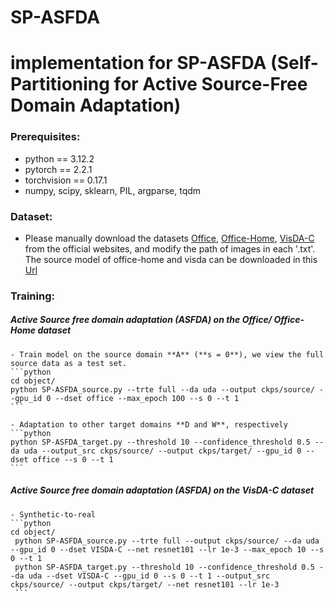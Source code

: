 # SP-ASFDA
# implementation for **SP-ASFDA (Self-Partitioning for Active Source-Free Domain Adaptation)**
 
### Prerequisites:
- python == 3.12.2
- pytorch == 2.2.1
- torchvision == 0.17.1
- numpy, scipy, sklearn, PIL, argparse, tqdm

### Dataset:

- Please manually download the datasets [Office](https://drive.google.com/file/d/0B4IapRTv9pJ1WGZVd1VDMmhwdlE/view), [Office-Home](https://drive.google.com/file/d/0B81rNlvomiwed0V1YUxQdC1uOTg/view), [VisDA-C](https://github.com/VisionLearningGroup/taskcv-2017-public/tree/master/classification) from the official websites, and modify the path of images in each '.txt'. The source model of office-home and visda can be downloaded in this [Url](https://drive.google.com/drive/folders/1eiJtky4seNApOSYJiGrDywfJbCBp_3sb)


### Training:
	
##### Active Source free domain adaptation (ASFDA) on the Office/ Office-Home dataset
	- Train model on the source domain **A** (**s = 0**), we view the full source data as a test set.
    ```python
    cd object/
    python SP-ASFDA_source.py --trte full --da uda --output ckps/source/ --gpu_id 0 --dset office --max_epoch 100 --s 0 --t 1
    ```
	
	- Adaptation to other target domains **D and W**, respectively
    ```python
    python SP-ASFDA_target.py --threshold 10 --confidence_threshold 0.5 --da uda --output_src ckps/source/ --output ckps/target/ --gpu_id 0 --dset office --s 0 --t 1  
    ```
   
##### Active Source free domain adaptation (ASFDA) on the VisDA-C dataset
	- Synthetic-to-real 
    ```python
    cd object/
	 python SP-ASFDA_source.py --trte full --output ckps/source/ --da uda --gpu_id 0 --dset VISDA-C --net resnet101 --lr 1e-3 --max_epoch 10 --s 0 --t 1
	 python SP-ASFDA_target.py --threshold 10 --confidence_threshold 0.5 --da uda --dset VISDA-C --gpu_id 0 --s 0 --t 1 --output_src ckps/source/ --output ckps/target/ --net resnet101 --lr 1e-3
	 ```
	
